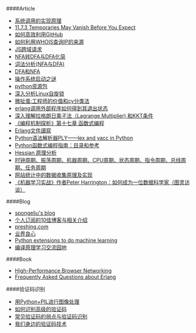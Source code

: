 ####Article
* [系统调用的实现原理](http://blog.csdn.net/chosen0ne/article/details/7721550) 
* [11.7.3 Temporaries May Vanish Before You Expect](http://gcc.gnu.org/onlinedocs/gcc/Temporaries.html)
* [如何高效利用GitHub](http://www.yangzhiping.com/tech/github.html)
* [如何利用WHOIS查询IP的来源](http://www.bitscn.com/network/hack/200607/29352.html)
* [JS跨域请求](http://blog.csdn.net/chosen0ne/article/details/7333626)
* [NFA转DFA与DFA化简](http://blog.163.com/it_novice/blog/static/2091830692013465450493/)
* [词法分析(NFA与DFA)](http://www.cppblog.com/woaidongmao/archive/2009/09/25/97245.aspx)
* [DFA和NFA](http://hooopo.iteye.com/blog/548087)
* [操作系统启动之谜](http://oilbeater.com/2012/06/29/the-secret-of-os-startup/)
* [python资源包](http://www.lfd.uci.edu/~gohlke/pythonlibs/)
* [深入分析Linux自旋锁](http://blog.chinaunix.net/uid-20543672-id-3252604.html)
* [微扯蛋:工程师的价值和cy分类法](http://blog.cydu.net/2012/09/cy_values_classified.html)
* [erlang调用外部程序如何得到其退出状态](http://blog.csdn.net/skymanwu/article/details/8284373)
* [深入理解拉格朗日乘子法（Lagrange Multiplier) 和KKT条件](http://blog.csdn.net/xianlingmao/article/details/7919597)
* [《编程机制探析》第十七章 函数式编程](http://buaawhl.iteye.com/blog/1160429)
* [Erlang文件讀寫](http://mooooscar.blogspot.com/2009/03/erlang-programming-with-files.html)
* [Python语法解析器PLY——lex and yacc in Python](http://blog.csdn.net/chosen0ne/article/details/8077880)
* [Python函数式编程指南：目录和参考 ](http://www.cnblogs.com/huxi/archive/2011/07/15/2107536.html)
* [Hessian 原理分析](http://hi.baidu.com/ecspell/item/b4a284cd18d8473299b498ad)
* [时钟周期、振荡周期、机器周期、CPU周期、状态周期、指令周期、总线周期、任务周期](http://blog.csdn.net/yangtalent1206/article/details/5853017)
* [网站统计中的数据收集原理及实现](http://blog.codinglabs.org/articles/how-web-analytics-data-collection-system-work.html)
* [《机器学习实战》作者Peter Harrington：如何成为一位数据科学家（图灵访谈）](http://blog.csdn.net/wdxin1322/article/details/12186441)

####Blog
* [spongeliu's blog](http://www.spongeliu.com/)
* [个人订阅的10佳博客与相关介绍](http://hedengcheng.com/?p=676)
* [preshing.com](http://preshing.com/)
* [业界良心](http://www.lfd.uci.edu/~gohlke/pythonlibs)
* [Python extensions to do machine learning](http://www.xavierdupre.fr/blog/2013-09-15_nojs.html)
* [编译原理学习交流园地](http://blog.163.com/ppt_compiler/blog/#m=0)

####Book
* [High-Performance Browser Networking](http://chimera.labs.oreilly.com/books/1230000000545/index.html)
* [Frequently Asked Questions about Erlang](http://www.erlang.org/faq/faq.html)

####验证码识别
* [用Python+PIL进行图像处理](http://wenku.baidu.com/view/6a41fff4f61fb7360b4c658d.html)
* [如何识别高级的验证码](http://huaidan.org/archives/2085.html)
* [常见验证码的弱点与验证码识别](http://drops.wooyun.org/tips/141)
* [我们身边的验证码技术](http://everet.org/2012/07/captcha-around-us.html)
